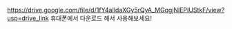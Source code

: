 https://drive.google.com/file/d/1fY4aIldaXGy5rQyA_MGqgjNlEPIUStkF/view?usp=drive_link
휴대폰에서 다운로드 해서 사용해보세요!
